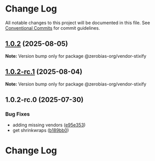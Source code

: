 # Change Log

All notable changes to this project will be documented in this file.
See [Conventional Commits](https://conventionalcommits.org) for commit guidelines.

## [1.0.2](https://github.com/zerobias-org/vendor/compare/@zerobias-org/vendor-stixify@1.0.2-rc.1...@zerobias-org/vendor-stixify@1.0.2) (2025-08-05)

**Note:** Version bump only for package @zerobias-org/vendor-stixify





## [1.0.2-rc.1](https://github.com/zerobias-org/vendor/compare/@zerobias-org/vendor-stixify@1.0.2-rc.0...@zerobias-org/vendor-stixify@1.0.2-rc.1) (2025-08-04)

**Note:** Version bump only for package @zerobias-org/vendor-stixify





## 1.0.2-rc.0 (2025-07-30)


### Bug Fixes

* adding missing vendors ([e95e353](https://github.com/zerobias-org/vendor/commit/e95e35309a1812973f4536f535eee460edc5414c))
* get shrinkwraps ([b189bb0](https://github.com/zerobias-org/vendor/commit/b189bb0cf53ad66427530ccc0eab7824527942d3))





# Change Log
